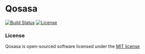 # Qosasa

[![Build Status](https://travis-ci.org/Qosasa/Qosasa.svg)](https://travis-ci.org/Qosasa/Qosasa)
[![License](https://poser.pugx.org/laravel/framework/license.svg)](http://opensource.org/licenses/MIT)


### License

Qosasa is open-sourced software licensed under the [MIT license](http://opensource.org/licenses/MIT)
